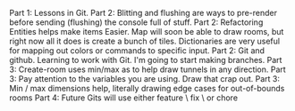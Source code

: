 Part 1: Lessons in Git.
Part 2: Blitting and flushing are ways to pre-render before sending (flushing) the console
	full of stuff.
Part 2: Refactoring Entities helps make items Easier.
	Map will soon be able to draw rooms, but right now all it does is create a bunch of tiles. 
	Dictionaries are very useful for mapping out colors or commands to specific input.
Part 2: Git and github. Learning to work with Git.  I'm going to start making branches.
Part 3: Create-room uses min/max as to help draw tunnels in any direction.
Part 3:	Pay attention to the variables you are using. Draw that crap out.
Part 3: Min / max dimensions help, literally drawing edge cases for out-of-bounds rooms
Part 4: Future Gits will use either feature \ fix \ or chore